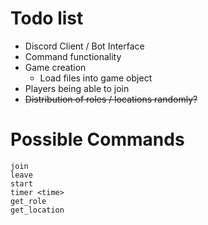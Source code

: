 # Todo list

- Discord Client / Bot Interface
- Command functionality
- Game creation
  - Load files into game object
- Players being able to join
- ~~Distribution of roles / locations randomly?~~

# Possible Commands
```
join
leave
start
timer <time>
get_role
get_location
```
